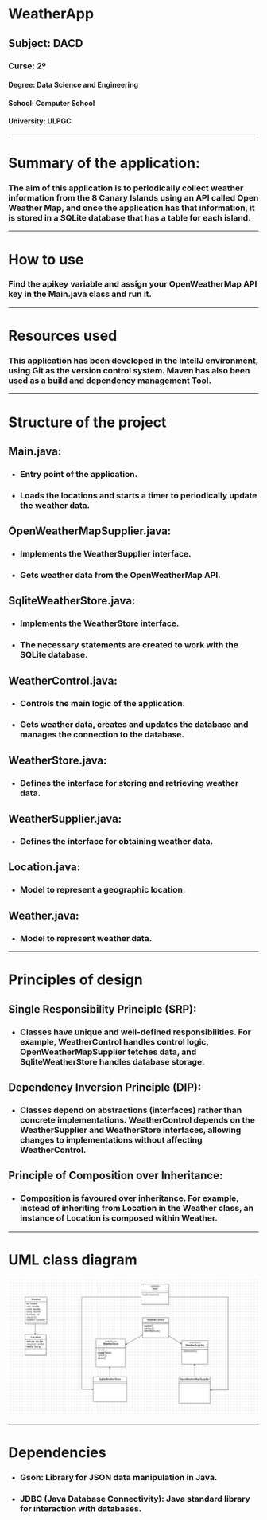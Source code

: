 # WeatherApp

## Subject: DACD
### Curse: 2º

#### Degree: Data Science and Engineering 
#### School: Computer School
#### University: ULPGC

---

# Summary of the application:
### The aim of this application is to periodically collect weather information from the 8 Canary Islands using an API called Open Weather Map, and once the application has that information, it is stored in a SQLite database that has a table for each island.

---
# How to use
### Find the apikey variable and assign your OpenWeatherMap API key in the Main.java class and run it.

---

# Resources used
### This application has been developed in the IntelIJ environment, using Git as the version control system. Maven has also been used as a build and dependency management Tool.

---

# Structure of the project
## Main.java:
- ### Entry point of the application.
- ### Loads the locations and starts a timer to periodically update the weather data.

## OpenWeatherMapSupplier.java:
- ### Implements the WeatherSupplier interface.
- ### Gets weather data from the OpenWeatherMap API.

## SqliteWeatherStore.java:
- ### Implements the WeatherStore interface.
- ### The necessary statements are created to work with the SQLite database.

## WeatherControl.java:
- ### Controls the main logic of the application.
- ### Gets weather data, creates and updates the database and manages the connection to the database.

## WeatherStore.java:
- ### Defines the interface for storing and retrieving weather data.

## WeatherSupplier.java:
- ### Defines the interface for obtaining weather data.

## Location.java:
- ### Model to represent a geographic location.

## Weather.java:
- ### Model to represent weather data.
--- 

# Principles of design
## Single Responsibility Principle (SRP):
- ### Classes have unique and well-defined responsibilities. For example, WeatherControl handles control logic, OpenWeatherMapSupplier fetches data, and SqliteWeatherStore handles database storage.
## Dependency Inversion Principle (DIP):
- ### Classes depend on abstractions (interfaces) rather than concrete implementations. WeatherControl depends on the WeatherSupplier and WeatherStore interfaces, allowing changes to implementations without affecting WeatherControl.
## Principle of Composition over Inheritance:
- ### Composition is favoured over inheritance. For example, instead of inheriting from Location in the Weather class, an instance of Location is composed within Weather.

---

# UML class diagram

![Weather App Class Diagram](weatherApp.JPG)

--- 

# Dependencies
- ### Gson: Library for JSON data manipulation in Java.
- ### JDBC (Java Database Connectivity): Java standard library for interaction with databases.
